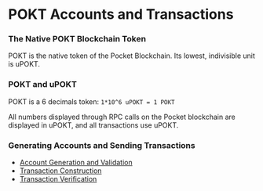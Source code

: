 # POKT Accounts and Transactions

### The Native POKT Blockchain Token

POKT is the native token of the Pocket Blockchain. Its lowest, indivisible unit is uPOKT.&#x20;

### POKT and uPOKT

POKT is a 6 decimals token: `1*10^6 uPOKT = 1 POKT`&#x20;

All numbers displayed through RPC calls on the Pocket blockchain are displayed in uPOKT, and all transactions use uPOKT.

### Generating Accounts and Sending Transactions

* [Account Generation and Validation](address-generation-and-validation.md)
* [Transaction Construction](transaction-construction-and-offline-signature.md)
* [Transaction Verification](deposit-processing-and-verification.md)
